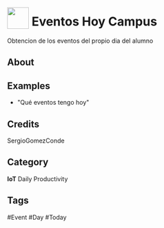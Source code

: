 # <img src="https://raw.githack.com/FortAwesome/Font-Awesome/master/svgs/solid/calendar-day.svg" card_color="#22A7F0" width="50" height="50" style="vertical-align:bottom"/> Eventos Hoy Campus
Obtencion de los eventos del propio dia del alumno

## About


## Examples
* "Qué eventos tengo hoy"

## Credits
SergioGomezConde

## Category
**IoT**
Daily
Productivity

## Tags
#Event
#Day
#Today

